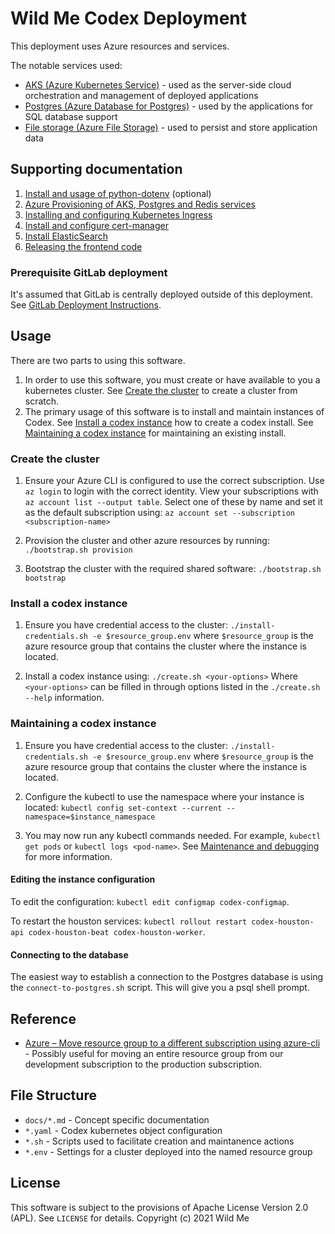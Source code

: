# Wild Me Codex Deployment

This deployment uses Azure resources and services.

The notable services used:

- [AKS (Azure Kubernetes Service)](https://docs.microsoft.com/en-us/azure/aks/) - used as the server-side cloud orchestration and management of deployed applications
- [Postgres (Azure Database for Postgres)](https://docs.microsoft.com/en-us/azure/postgresql/) - used by the applications for SQL database support
- [File storage (Azure File Storage)](https://docs.microsoft.com/en-us/azure/storage/files/storage-files-introduction) - used to persist and store application data


## Supporting documentation

1. [Install and usage of python-dotenv](docs/python-dotenv.md) (optional)
1. [Azure Provisioning of AKS, Postgres and Redis services](docs/azure-provisioning.md)
1. [Installing and configuring Kubernetes Ingress](docs/kubernetes-ingress.md)
1. [Install and configure cert-manager](docs/cert-manager.md)
1. [Install ElasticSearch](docs/elasticsearch.md)
1. [Releasing the frontend code](docs/frontend-release.md)

### Prerequisite GitLab deployment

It's assumed that GitLab is centrally deployed outside of this deployment. See [GitLab Deployment Instructions](https://github.com/WildMeOrg/gitlab/).



## Usage

There are two parts to using this software.

1. In order to use this software, you must create or have available to you a kubernetes cluster. See [Create the cluster](#create-the-cluster) to create a cluster from scratch.
1. The primary usage of this software is to install and maintain instances of Codex. See [Install a codex instance](#install-a-codex-instance) how to create a codex install. See [Maintaining a codex instance](#maintaining-a-codex-instance) for maintaining an existing install.


### Create the cluster

1. Ensure your Azure CLI is configured to use the correct subscription.
   Use `az login` to login with the correct identity.
   View your subscriptions with `az account list --output table`.
   Select one of these by name and set it as the default subscription using:  `az account set --subscription <subscription-name>`

2. Provision the cluster and other azure resources by running:  `./bootstrap.sh provision`

3. Bootstrap the cluster with the required shared software:  `./bootstrap.sh bootstrap`

### Install a codex instance

1. Ensure you have credential access to the cluster:  `./install-credentials.sh -e $resource_group.env` where `$resource_group` is the azure resource group that contains the cluster where the instance is located.

2. Install a codex instance using: `./create.sh <your-options>` Where `<your-options>` can be filled in through options listed in the `./create.sh --help` information.

### Maintaining a codex instance

1. Ensure you have credential access to the cluster:  `./install-credentials.sh -e $resource_group.env` where `$resource_group` is the azure resource group that contains the cluster where the instance is located.

2. Configure the kubectl to use the namespace where your instance is located:  `kubectl config set-context --current --namespace=$instance_namespace`

3. You may now run any kubectl commands needed. For example, `kubectl get pods` or `kubectl logs <pod-name>`. See [Maintenance and debugging](docs/maintenance.md) for more information.

#### Editing the instance configuration

To edit the configuration: `kubectl edit configmap codex-configmap`.

To restart the houston services: `kubectl rollout restart codex-houston-api codex-houston-beat codex-houston-worker`.

#### Connecting to the database

The easiest way to establish a connection to the Postgres database is using the `connect-to-postgres.sh` script. This will give you a psql shell prompt.



## Reference

- [Azure – Move resource group to a different subscription using azure-cli](https://iamroot.it/2021/08/01/azure-move-resource-group-to-a-different-subscription-using-azure-cli/) - Possibly useful for moving an entire resource group from our development subscription to the production subscription.


## File Structure

- `docs/*.md` - Concept specific documentation
- `*.yaml` - Codex kubernetes object configuration
- `*.sh` - Scripts used to facilitate creation and maintanence actions
- `*.env` - Settings for a cluster deployed into the named resource group

## License

This software is subject to the provisions of Apache License Version 2.0 (APL). See `LICENSE` for details. Copyright (c) 2021 Wild Me
